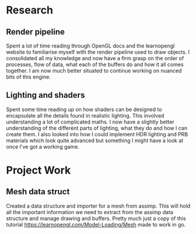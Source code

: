 
# Research
## Render pipeline
Spent a lot of time reading through OpenGL docs and the learnopengl website to familiarise myself with the render pipeline used to draw objects. I consolidated all my knowledge and now have a firm grasp on the order of processes, flow of data, what each of the buffers do and how it all comes together. I am now much better situated to continue working on nuanced bits of this engine.
## Lighting and shaders
Spent some time reading up on how shaders can be designed to encapsulate all the details found in realistic lighting. This involved understanding a lot of complicated maths. I now have a slightly better understanding of the different parts of lighting, what they do and how I can create them. I also looked into how I could implement HDR lighting and PRB materials which look quite advanced but something I might have a look at once I've got a working game.

# Project Work
## Mesh data struct
Created a data structure and importer for a mesh from assimp. This will hold all the important information we need to extract from the assimp data structure and manage drawing and buffers. Pretty much just a copy of this tutorial https://learnopengl.com/Model-Loading/Mesh made to work in go.